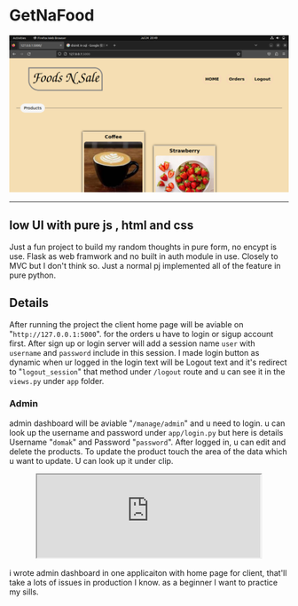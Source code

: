 # GetNaFood

![preview](https://github.com/PhyoeKyawThan/getNaFood/blob/43c455d46f05fc0b36d288534d20049f1b39e0e5/preview/Screenshot%20from%202023-07-24%2020-49-37.png?raw=true)

---
## low UI with pure js , html and css

 Just a fun project to build my random thoughts in pure form, no encypt is use. Flask as web framwork and no built in auth module in use. Closely to MVC but I don't think so. Just a normal pj implemented all of the feature in pure python.

## Details
After running the project the client home page will be aviable on "`http://127.0.0.1:5000`".
for the orders u have to login or sigup account first. After sign up or login server will add a session name `user` with `username` and `password` include in this session. I made login button as dynamic when ur logged in the login text will be Logout text and it's redirect to  "`logout_session`" that method under `/logout` route and u can see it in the `views.py` under `app` folder.

### Admin

admin dashboard will be aviable "`/manage/admin`" and u need to login. u can look up the username and password under `app/login.py` but here is details Username "`domak`" and Password "`password`". After logged in, u can edit and delete the products. To update the product touch the area of the data which u want to update. U can look up it under clip.

<div align="center">
<iframe src="https://drive.google.com/file/d/1BL7-qUoLXjP6OgRZOk0yE9jeeh_aXXaH/preview" width="80%" allow="autoplay"></iframe>
</div>

i wrote admin dashboard in one applicaiton with home page for client, that'll take a lots of issues in production I know. as a beginner I want to practice my sills.

